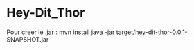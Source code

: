 Hey-Dit_Thor
============
Pour creer le .jar :
mvn install
java -jar target/hey-dit-thor-0.0.1-SNAPSHOT.jar
